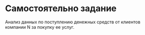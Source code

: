 # Самостоятельно задание

Анализ данных по поступлению денежных средств от клиентов компании N за покупку ее услуг. 
